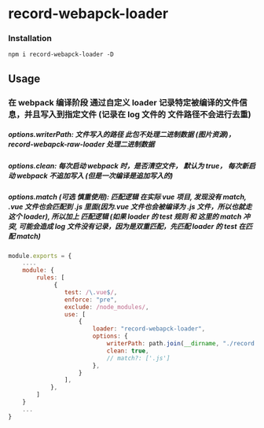 # record-webapck-loader

### Installation

`npm i record-webapck-loader -D`

## Usage

### 在 webpack 编译阶段 通过自定义 loader 记录特定被编译的文件信息，并且写入到指定文件 (记录在 log 文件的 文件路径不会进行去重)

##### options.writerPath: 文件写入的路径 此包不处理二进制数据 (图片资源)， record-webapck-raw-loader 处理二进制数据

##### options.clean: 每次启动 webpack 时，是否清空文件， 默认为 true， 每次新启动 webpack 不追加写入 (但是一次编译是追加写入的)

##### options.match (可选 慎重使用): 匹配逻辑 在实际 vue 项目, 发现没有 match, .vue 文件也会匹配到 .js 里面(因为.vue 文件也会被编译为 .js 文件，所以也就走这个 loader), 所以加上 匹配逻辑 (如果 loader 的 test 规则 和 这里的 match 冲突, 可能会造成 log 文件没有记录，因为是双重匹配，先匹配 loader 的 test 在匹配 match)

```javascript
module.exports = {
    ....
    module: {
        rules: [
             {
                test: /\.vue$/,
                enforce: "pre",
                exclude: /node_modules/,
                use: [
                    {
                        loader: "record-webapck-loader",
                        options: {
                            writerPath: path.join(__dirname, "./record.log"),
                            clean: true,
                            // match?: ['.js']
                        },
                    }
                ],
            },
        ]
    }
    ...
}
```
